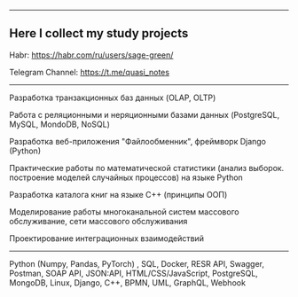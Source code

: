 ------------------------------------
  Here I collect my study projects   
------------------------------------ 
Habr:
https://habr.com/ru/users/sage-green/

Telegram Channel: https://t.me/quasi_notes

----------------------------------------------------

Разработка транзакционных баз данных (OLAP, OLTP)

Работа с реляционными и неряционными базами данных (PostgreSQL, MySQL, MondoDB, NoSQL)

Разработка веб-приложения "Файлообменник", фреймворк Django (Python)

Практические работы по математической статистики (анализ выборок. построение моделей случайных процессов) на языке Python

Разработка каталога книг на языке C++ (принципы ООП)

Моделирование работы многоканальной систем массового обслуживание, сети массового обслуживания 

Проектирование интеграционных взаимодействий 

-------------------------------------------------------------------

Python (Numpy, Pandas, PyTorch) , SQL, Docker, RESR API, Swagger, Postman, SOAP API, JSON:API, HTML/CSS/JavaScript, PostgreSQL, MongoDB, Linux, Django, C++, BPMN, UML, GraphQL, Webhook 









